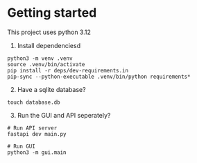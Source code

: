 # Getting started

This project uses python 3.12

1. Install dependenciesd
   
```shell
python3 -m venv .venv
source .venv/bin/activate
pip install -r deps/dev-requirements.in
pip-sync --python-executable .venv/bin/python requirements*
```

2. Have a sqlite database?

```shell
touch database.db
```

3. Run the GUI and API seperately?

```shell
# Run API server
fastapi dev main.py

# Run GUI
python3 -m gui.main
```
